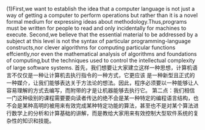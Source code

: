 (1)First,we want to establish the idea that a computer language is not just a way of getting a computer to perform operations but rather than it is a novel formal medium for expressing ideas about methodology.Thus,programs must be written for people to read and only incidentally for machines to execute.
Second,we believe that the essential material to be addressed by a subject at this level is not the syntax of particular programming-language constructs,nor clever algorithms for computing particular functions effciently,nor even the mathematical analysis of algorithms and foundations of computing,but the techniques used to control the intellectual complexity of large software systems.
首先，我们想要让大家建立这样一种思想，计算机语言不仅仅是一种让计算机去执行指令的一种方式，它更应该
是一种新型且正式的一种媒介，让我们能够表达关于方法论的想法。因此，程序必须要以一种能够让人容易理解的方式去编写，而附带的才是让机器能够去执行它。
第二点：我们相信一门这种级别的课程需要要向读者传达的绝不会是某一种特定的编程语言结构，也不会是某种高明的被用来有效完成某种特定功能的算法，甚至也不是对某个算法进行数学上的分析和计算基础的讲解，而是教给大家用来有效控制大型软件系统的复杂性的知识和技能。
